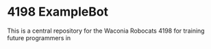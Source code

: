# 4198 ExampleBot

This is a central repository for the Waconia Robocats 4198 for training future programmers in
